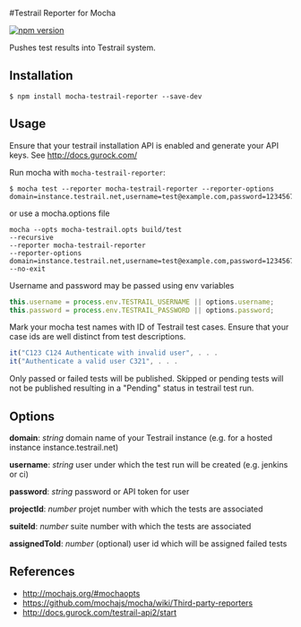 #Testrail Reporter for Mocha

[![npm version](https://badge.fury.io/js/mocha-testrail-reporter.svg)](https://badge.fury.io/js/mocha-testrail-reporter)

Pushes test results into Testrail system.

## Installation

```shell
$ npm install mocha-testrail-reporter --save-dev
```

## Usage
Ensure that your testrail installation API is enabled and generate your API keys. See http://docs.gurock.com/

Run mocha with `mocha-testrail-reporter`:

```shell
$ mocha test --reporter mocha-testrail-reporter --reporter-options domain=instance.testrail.net,username=test@example.com,password=12345678,projectId=1,suiteId=1
```

or use a mocha.options file
```shell
mocha --opts mocha-testrail.opts build/test
--recursive
--reporter mocha-testrail-reporter
--reporter-options domain=instance.testrail.net,username=test@example.com,password=12345678,projectId=1,suiteId=1
--no-exit
```

Username and password may be passed using env variables
```typescript
this.username = process.env.TESTRAIL_USERNAME || options.username;
this.password = process.env.TESTRAIL_PASSWORD || options.password;
```

Mark your mocha test names with ID of Testrail test cases. Ensure that your case ids are well distinct from test descriptions.
 
```Javascript
it("C123 C124 Authenticate with invalid user", . . .
it("Authenticate a valid user C321", . . .
```

Only passed or failed tests will be published. Skipped or pending tests will not be published resulting in a "Pending" status in testrail test run.

## Options

**domain**: *string* domain name of your Testrail instance (e.g. for a hosted instance instance.testrail.net)

**username**: *string* user under which the test run will be created (e.g. jenkins or ci)

**password**: *string* password or API token for user

**projectId**: *number* projet number with which the tests are associated

**suiteId**: *number* suite number with which the tests are associated

**assignedToId**: *number* (optional) user id which will be assigned failed tests

## References
- http://mochajs.org/#mochaopts
- https://github.com/mochajs/mocha/wiki/Third-party-reporters
- http://docs.gurock.com/testrail-api2/start
